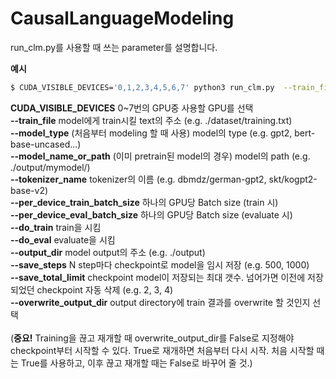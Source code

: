 # CausalLanguageModeling

run_clm.py를 사용할 때 쓰는 parameter를 설명합니다. 

**예시**

```bash
$ CUDA_VISIBLE_DEVICES='0,1,2,3,4,5,6,7' python3 run_clm.py  --train_file ./dataset/training.txt    --model_type gpt2 --tokenizer_name openai-community/gpt2    --per_device_train_batch_size 128    --per_device_eval_batch_size 128    --do_train    --do_eval    --output_dir ./output  --save_steps 500  --save_total_limit 2  --overwrite_output_dir False
```


**CUDA_VISIBLE_DEVICES**            0~7번의 GPU중 사용할 GPU를 선택 \
**--train_file**                    model에게 train시킬 text의 주소 (e.g. ./dataset/training.txt) \
**--model_type**                    (처음부터 modeling 할 때 사용) model의 type (e.g. gpt2, bert-base-uncased...) \
**--model_name_or_path**            (이미 pretrain된 model의 경우) model의 path (e.g. ./output/mymodel/) \
**--tokenizer_name**                tokenizer의 이름 (e.g. dbmdz/german-gpt2, skt/kogpt2-base-v2) \
**--per_device_train_batch_size**   하나의 GPU당 Batch size (train 시) \
**--per_device_eval_batch_size**    하나의 GPU당 Batch size (evaluate 시) \
**--do_train**                      train을 시킴 \
**--do_eval**                       evaluate을 시킴 \
**--output_dir**                    model output의 주소 (e.g. ./output) \
**--save_steps**                    N step마다 checkpoint로 model을 임시 저장 (e.g. 500, 1000) \
**--save_total_limit**              checkpoint model이 저장되는 최대 갯수. 넘어가면 이전에 저장되었던 checkpoint 자동 삭제 (e.g. 2, 3, 4) \
**--overwrite_output_dir**          output directory에 train 결과를 overwrite 할 것인지 선택 \
\
(**중요!** Training을 끊고 재개할 때 overwrite_output_dir를 False로 지정해야 checkpoint부터 시작할 수 있다. True로 재개하면 처음부터 다시 시작. 처음 시작할 때는 True를 사용하고, 이후 끊고 재개할 때는 False로 바꾸어 줄 것.)

